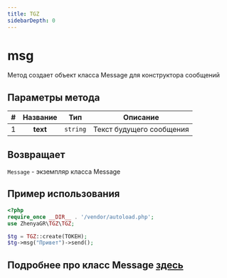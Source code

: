 ```yaml
---
title: TGZ
sidebarDepth: 0
---
```




# msg
Метод создает объект класса Message для конструктора сообщений

## Параметры метода
| # | Название |   Тип    |         Описание         |
|:-:|:--------:|:--------:|:------------------------:|
| 1 | **text** | `string` | Текст будущего сообщения |

## Возвращает
`Message` - экземпляр класса Message

## Пример использования
```php
<?php
require_once __DIR__ . '/vendor/autoload.php';
use ZhenyaGR\TGZ\TGZ;

$tg = TGZ::create(ТОКЕН);
$tg->msg("Привет")->send();
```
## Подробнее про класс Message [здесь](/classes/message.md)
